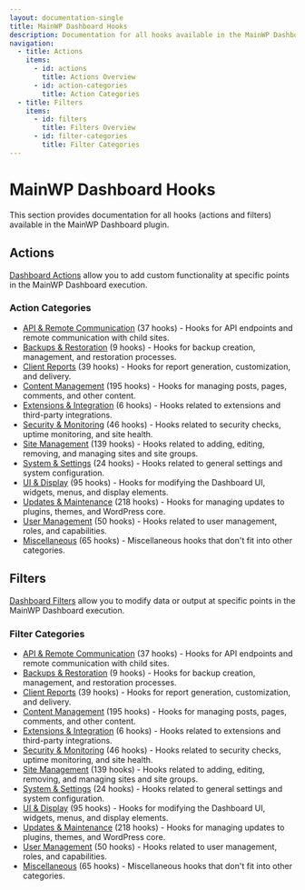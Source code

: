 ```yaml
---
layout: documentation-single
title: MainWP Dashboard Hooks
description: Documentation for all hooks available in the MainWP Dashboard plugin.
navigation:
  - title: Actions
    items:
      - id: actions
        title: Actions Overview
      - id: action-categories
        title: Action Categories
  - title: Filters
    items:
      - id: filters
        title: Filters Overview
      - id: filter-categories
        title: Filter Categories
---
```


# MainWP Dashboard Hooks

This section provides documentation for all hooks (actions and filters) available in the MainWP Dashboard plugin.

## Actions

[Dashboard Actions](actions/index.md) allow you to add custom functionality at specific points in the MainWP Dashboard execution.

### Action Categories

- [API & Remote Communication](actions/api-remote/index.md) (37 hooks) - Hooks for API endpoints and remote communication with child sites.
- [Backups & Restoration](actions/backups-restoration/index.md) (9 hooks) - Hooks for backup creation, management, and restoration processes.
- [Client Reports](actions/client-reports/index.md) (39 hooks) - Hooks for report generation, customization, and delivery.
- [Content Management](actions/content-management/index.md) (195 hooks) - Hooks for managing posts, pages, comments, and other content.
- [Extensions & Integration](actions/extensions-integration/index.md) (6 hooks) - Hooks related to extensions and third-party integrations.
- [Security & Monitoring](actions/security-monitoring/index.md) (46 hooks) - Hooks related to security checks, uptime monitoring, and site health.
- [Site Management](actions/site-management/index.md) (139 hooks) - Hooks related to adding, editing, removing, and managing sites and site groups.
- [System & Settings](actions/system-settings/index.md) (24 hooks) - Hooks related to general settings and system configuration.
- [UI & Display](actions/ui-display/index.md) (95 hooks) - Hooks for modifying the Dashboard UI, widgets, menus, and display elements.
- [Updates & Maintenance](actions/updates-maintenance/index.md) (218 hooks) - Hooks for managing updates to plugins, themes, and WordPress core.
- [User Management](actions/user-management/index.md) (50 hooks) - Hooks related to user management, roles, and capabilities.
- [Miscellaneous](actions/misc/index.md) (65 hooks) - Miscellaneous hooks that don't fit into other categories.

## Filters

[Dashboard Filters](filters/index.md) allow you to modify data or output at specific points in the MainWP Dashboard execution.

### Filter Categories

- [API & Remote Communication](filters/api-remote/index.md) (37 hooks) - Hooks for API endpoints and remote communication with child sites.
- [Backups & Restoration](filters/backups-restoration/index.md) (9 hooks) - Hooks for backup creation, management, and restoration processes.
- [Client Reports](filters/client-reports/index.md) (39 hooks) - Hooks for report generation, customization, and delivery.
- [Content Management](filters/content-management/index.md) (195 hooks) - Hooks for managing posts, pages, comments, and other content.
- [Extensions & Integration](filters/extensions-integration/index.md) (6 hooks) - Hooks related to extensions and third-party integrations.
- [Security & Monitoring](filters/security-monitoring/index.md) (46 hooks) - Hooks related to security checks, uptime monitoring, and site health.
- [Site Management](filters/site-management/index.md) (139 hooks) - Hooks related to adding, editing, removing, and managing sites and site groups.
- [System & Settings](filters/system-settings/index.md) (24 hooks) - Hooks related to general settings and system configuration.
- [UI & Display](filters/ui-display/index.md) (95 hooks) - Hooks for modifying the Dashboard UI, widgets, menus, and display elements.
- [Updates & Maintenance](filters/updates-maintenance/index.md) (218 hooks) - Hooks for managing updates to plugins, themes, and WordPress core.
- [User Management](filters/user-management/index.md) (50 hooks) - Hooks related to user management, roles, and capabilities.
- [Miscellaneous](filters/misc/index.md) (65 hooks) - Miscellaneous hooks that don't fit into other categories.
